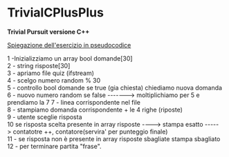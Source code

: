 # TrivialCPlusPlus

<B> Trivial Pursuit versione C++ </b>

<U> Spiegazione dell'esercizio in pseudocodice</U>

1 -Inizializziamo un array bool domande[30] <br>
2 - string risposte[30] <br>
3 - apriamo file quiz (ifstream)<br>
4 - scelgo numero random % 30<br>
5 - controllo bool domande se true (gia chiesta) chiediamo nuova domanda <br>
6 - nuovo numero random se false -------> moltiplichiamo per 5 e prendiamo la 7 7 - linea corrispondente nel file <br>
8 - stampiamo domanda corrispondente + le 4 righe (riposte) <br> 
9 - utente sceglie risposta <br>
10  se risposta scelta presente in array risposte ----> stampa esatto -----> contatotre ++, contatore(servira' per punteggio finale)<br>
11 - se risposta non è presente in array risposte sbagliate stampa sbagliato 
12 - per terminare partita "frase".<br>